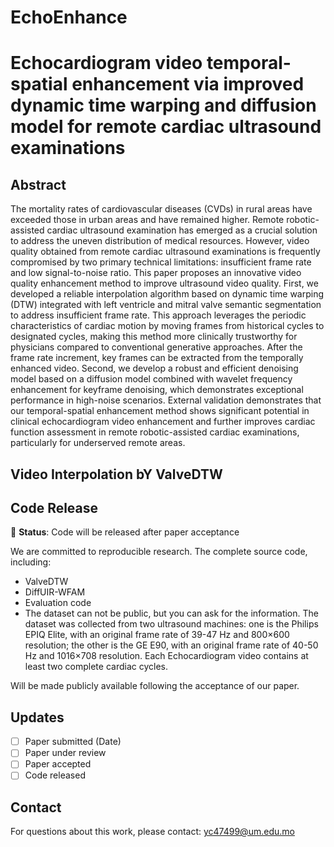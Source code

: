 # EchoEnhance
# Echocardiogram video temporal-spatial enhancement via improved dynamic time warping and diffusion model for remote cardiac ultrasound examinations
## Abstract
The mortality rates of cardiovascular diseases (CVDs) in rural areas have exceeded those in urban areas and have remained higher. Remote robotic-assisted cardiac ultrasound examination has emerged as a crucial solution to address the uneven distribution of medical resources. However, video quality obtained from remote cardiac ultrasound examinations is frequently compromised by two primary technical limitations: insufficient frame rate and low signal-to-noise ratio. This paper proposes an innovative video quality enhancement method to improve ultrasound video quality. First, we developed a reliable interpolation algorithm based on dynamic time warping (DTW) integrated with left ventricle and mitral valve semantic segmentation to address insufficient frame rate. This approach leverages the periodic characteristics of cardiac motion by moving frames from historical cycles to designated cycles, making this method more clinically trustworthy for physicians compared to conventional generative approaches. After the frame rate increment, key frames can be extracted from the temporally enhanced video. Second, we develop a robust and efficient denoising model based on a diffusion model combined with wavelet frequency enhancement for keyframe denoising, which demonstrates exceptional performance in high-noise scenarios.  External validation demonstrates that our temporal-spatial enhancement method shows significant potential in clinical echocardiogram video enhancement and further improves cardiac function assessment in remote robotic-assisted cardiac examinations, particularly for underserved remote areas.

## Video Interpolation bY ValveDTW

## Code Release
🔄 **Status**: Code will be released after paper acceptance

We are committed to reproducible research. The complete source code, including:
- ValveDTW
- DiffUIR-WFAM
- Evaluation code
- The dataset can not be public, but you can ask for the information. The dataset was collected from two ultrasound machines: one is the Philips EPIQ Elite, with an original frame rate of 39-47 Hz and 800×600 resolution; the other is the GE E90, with an original frame rate of 40-50 Hz and 1016×708 resolution. Each Echocardiogram video contains at least two complete cardiac cycles.

Will be made publicly available following the acceptance of our paper.

## Updates
- [ ] Paper submitted (Date)
- [ ] Paper under review
- [ ] Paper accepted
- [ ] Code released

## Contact
For questions about this work, please contact: yc47499@um.edu.mo
